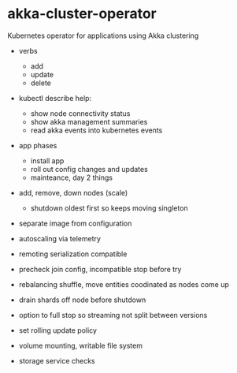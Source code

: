 # akka-cluster-operator

Kubernetes operator for applications using Akka clustering

* verbs
  * add
  * update
  * delete

* kubectl describe help:
  * show node connectivity status
  * show akka management summaries
  * read akka events into kubernetes events

* app phases
  * install app
  * roll out config changes and updates
  * mainteance, day 2 things

* add, remove, down nodes (scale)
  * shutdown oldest first so keeps moving singleton

* separate image from configuration

* autoscaling via telemetry

* remoting serialization compatible

* precheck join config, incompatible stop before try

* rebalancing shuffle, move entities coodinated as nodes come up

* drain shards off node before shutdown

* option to full stop so streaming not split between versions

* set rolling update policy

* volume mounting, writable file system

* storage service checks

